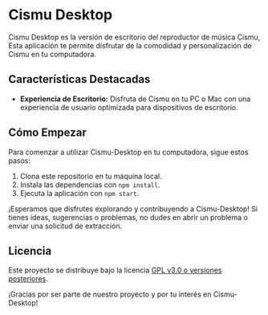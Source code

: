 # Cismu Desktop

Cismu Desktop es la versión de escritorio del reproductor de música Cismu, Esta aplicación te permite disfrutar de la comodidad y personalización de Cismu en tu computadora.

## Características Destacadas

- **Experiencia de Escritorio:** Disfruta de Cismu en tu PC o Mac con una experiencia de usuario optimizada para dispositivos de escritorio.

## Cómo Empezar

Para comenzar a utilizar Cismu-Desktop en tu computadora, sigue estos pasos:

1. Clona este repositorio en tu máquina local.
2. Instala las dependencias con `npm install`.
3. Ejecuta la aplicación con `npm start`.

¡Esperamos que disfrutes explorando y contribuyendo a Cismu-Desktop! Si tienes ideas, sugerencias o problemas, no dudes en abrir un problema o enviar una solicitud de extracción.

## Licencia

Este proyecto se distribuye bajo la licencia [GPL v3.0 o versiones posteriores](LICENSE).

¡Gracias por ser parte de nuestro proyecto y por tu interés en Cismu-Desktop!
